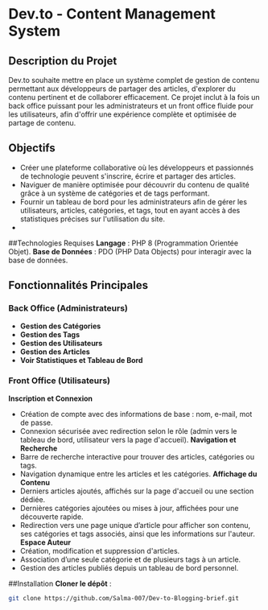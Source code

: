 # Dev.to - Content Management System
## Description du Projet
Dev.to souhaite mettre en place un système complet de gestion de contenu permettant aux développeurs de partager des articles, d'explorer du contenu pertinent et de collaborer efficacement. Ce projet inclut à la fois un back office puissant pour les administrateurs et un front office fluide pour les utilisateurs, afin d'offrir une expérience complète et optimisée de partage de contenu.

## Objectifs
* Créer une plateforme collaborative où les développeurs et passionnés de technologie peuvent s'inscrire, écrire et partager des articles.
* Naviguer de manière optimisée pour découvrir du contenu de qualité grâce à un système de catégories et de tags performant.
* Fournir un tableau de bord pour les administrateurs afin de gérer les utilisateurs, articles, catégories, et tags, tout en ayant accès à des statistiques précises sur l'utilisation du site.
* 
##Technologies Requises
**Langage** : PHP 8 (Programmation Orientée Objet).
**Base de Données** : PDO (PHP Data Objects) pour interagir avec la base de données.

## Fonctionnalités Principales
### Back Office (Administrateurs)
- **Gestion des Catégories**
- **Gestion des Tags**
- **Gestion des Utilisateurs**
- **Gestion des Articles**
- **Voir Statistiques et Tableau de Bord**
  
### Front Office (Utilisateurs)
**Inscription et Connexion**
- Création de compte avec des informations de base : nom, e-mail, mot de passe.
- Connexion sécurisée avec redirection selon le rôle (admin vers le tableau de bord, utilisateur vers la page d'accueil).
**Navigation et Recherche**
- Barre de recherche interactive pour trouver des articles, catégories ou tags.
- Navigation dynamique entre les articles et les catégories.
**Affichage du Contenu**
- Derniers articles ajoutés, affichés sur la page d'accueil ou une section dédiée.
- Dernières catégories ajoutées ou mises à jour, affichées pour une découverte rapide.
- Redirection vers une page unique d’article pour afficher son contenu, ses catégories et tags associés, ainsi que les informations sur l'auteur.
**Espace Auteur**
- Création, modification et suppression d'articles.
- Association d’une seule catégorie et de plusieurs tags à un article.
- Gestion des articles publiés depuis un tableau de bord personnel.

##Installation
**Cloner le dépôt** :
   ```bash
   git clone https://github.com/Salma-007/Dev-to-Blogging-brief.git



